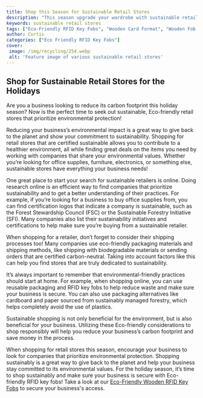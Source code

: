 ```yaml
---
title: Shop this Season for Sustainable Retail Stores
description: "This season upgrade your wardrobe with sustainable retail stores that are committed to creating a better future Get ready to dress eco-friendlier while bringing style comfort and quality to the table"
keywords: sustainable retail stores
tags: ["Eco-Friendly RFID Key Fobs", "Wooden Card Format", "Wooden Fob Format", "Retail Stores"]
author: Curtis
categories: ["Eco Friendly RFID Key Fobs"]
cover: 
 image: /img/recycling/254.webp
 alt: 'Feature image of various sustainable retail stores'
---
```

## Shop for Sustainable Retail Stores for the Holidays 
Are you a business looking to reduce its carbon footprint this holiday season? Now is the perfect time to seek out sustainable, Eco-friendly retail stores that prioritize environmental protection! 

Reducing your business’s environmental impact is a great way to give back to the planet and show your commitment to sustainability. Shopping for retail stores that are certified sustainable allows you to contribute to a healthier environment, all while finding great deals on the items you need by working with companies that share your environmental values. Whether you’re looking for office supplies, furniture, electronics, or something else, sustainable stores have everything your business needs!

One great place to start your search for sustainable retailers is online. Doing research online is an efficient way to find companies that prioritize sustainability and to get a better understanding of their practices. For example, if you’re looking for a business to buy office supplies from, you can find certification logos that indicate a company is sustainable, such as the Forest Stewardship Council (FSC) or the Sustainable Forestry Initiative (SFI). Many companies also list their sustainability initiatives and certifications to help make sure you’re buying from a sustainable retailer. 

When shopping for a retailer, don’t forget to consider their shipping processes too! Many companies use eco-friendly packaging materials and shipping methods, like shipping with biodegradable materials or sending orders that are certified carbon-neutral. Taking into account factors like this can help you find stores that are truly dedicated to sustainability. 

It’s always important to remember that environmental-friendly practices should start at home. For example, when shopping online, you can use reusable packaging and RFID key fobs to help reduce waste and make sure your business is secure. You can also use packaging alternatives like cardboard and paper sourced from sustainably managed forestry, which helps completely avoid the use of plastics.

Sustainable shopping is not only beneficial for the environment, but is also beneficial for your business. Utilizing these Eco-friendly considerations to shop responsibly will help you reduce your business’s carbon footprint and save money in the process. 

When shopping for retail stores this season, encourage your business to look for companies that prioritize environmental protection. Shopping sustainably is a great way to give back to the planet and help your business stay committed to its environmental values. For the holiday season, it’s time to shop sustainably and make sure your business is secure with Eco-friendly RFID key fobs! Take a look at our [Eco-Friendly Wooden RFID Key Fobs](/eco-friendly-rfid-key-fobs) to secure your business's access.
